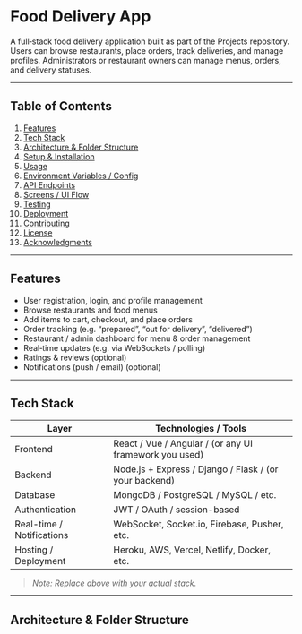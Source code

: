 # Food Delivery App

A full‑stack food delivery application built as part of the Projects repository.  
Users can browse restaurants, place orders, track deliveries, and manage profiles. Administrators or restaurant owners can manage menus, orders, and delivery statuses.

---

## Table of Contents

1. [Features](#features)  
2. [Tech Stack](#tech-stack)  
3. [Architecture & Folder Structure](#architecture--folder-structure)  
4. [Setup & Installation](#setup--installation)  
5. [Usage](#usage)  
6. [Environment Variables / Config](#environment-variables--config)  
7. [API Endpoints](#api-endpoints)  
8. [Screens / UI Flow](#screens--ui-flow)  
9. [Testing](#testing)  
10. [Deployment](#deployment)  
11. [Contributing](#contributing)  
12. [License](#license)  
13. [Acknowledgments](#acknowledgments)

---

## Features

- User registration, login, and profile management  
- Browse restaurants and food menus  
- Add items to cart, checkout, and place orders  
- Order tracking (e.g. “prepared”, “out for delivery”, “delivered”)  
- Restaurant / admin dashboard for menu & order management  
- Real‑time updates (e.g. via WebSockets / polling)  
- Ratings & reviews (optional)  
- Notifications (push / email) (optional)  

---

## Tech Stack

| Layer | Technologies / Tools |
|------|-----------------------|
| Frontend | React / Vue / Angular / (or any UI framework you used) |
| Backend | Node.js + Express / Django / Flask / (or your backend) |
| Database | MongoDB / PostgreSQL / MySQL / etc. |
| Authentication | JWT / OAuth / session-based |
| Real-time / Notifications | WebSocket, Socket.io, Firebase, Pusher, etc. |
| Hosting / Deployment | Heroku, AWS, Vercel, Netlify, Docker, etc. |

> *Note: Replace above with your actual stack.*

---

## Architecture & Folder Structure

